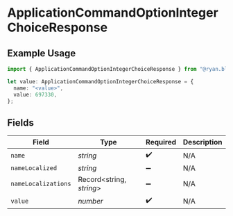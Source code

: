 # ApplicationCommandOptionIntegerChoiceResponse

## Example Usage

```typescript
import { ApplicationCommandOptionIntegerChoiceResponse } from "@ryan.blunden/discord-sdk/models/components";

let value: ApplicationCommandOptionIntegerChoiceResponse = {
  name: "<value>",
  value: 697330,
};
```

## Fields

| Field                    | Type                     | Required                 | Description              |
| ------------------------ | ------------------------ | ------------------------ | ------------------------ |
| `name`                   | *string*                 | :heavy_check_mark:       | N/A                      |
| `nameLocalized`          | *string*                 | :heavy_minus_sign:       | N/A                      |
| `nameLocalizations`      | Record<string, *string*> | :heavy_minus_sign:       | N/A                      |
| `value`                  | *number*                 | :heavy_check_mark:       | N/A                      |